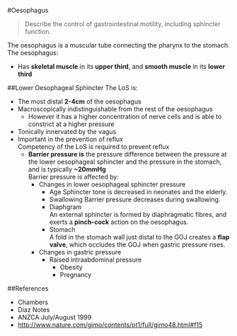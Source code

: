 #Oesophagus
> Describe the control of gastrointestinal motility, including sphincter function.

The oesophagus is a muscular tube connecting the pharynx to the stomach. The oesophagus:
* Has **skeletal muscle** in its **upper third**, and **smooth muscle** in its **lower third**

##Lower Oesophageal Sphincter
The LoS is:
* The most distal **2-4cm** of the oesophagus
* Macroscopically indistinguishable from the rest of the oesophagus
    * However it has a higher concentration of nerve cells and is able to constrict at a higher pressure
* Tonically innervated by the vagus
* Important in the prevention of reflux  
Competency of the LoS is required to prevent reflux
    * **Barrier pressure is** the pressure difference between the pressure at the lower oesophageal sphincter and the pressure in the stomach, and is typically **~20mmHg**  
    Barrier pressure is affected by:
        * Changes in lower oesophageal sphincter pressure
            * Age
            Sphincter tone is decreased in neonates and the elderly.
            * Swallowing
            Barrier pressure decreases during swallowing.
            * Diaphgram  
            An external sphincter is formed by diaphragmatic fibres, and exerts a **pinch-cock** action on the oesophagus.
            * Stomach  
            A fold in the stomach wall just distal to the GOJ creates a **flap valve**, which occludes the GOJ when gastric pressure rises.
        * Changes in gastric pressure
            * Raised intraabdominal pressure
                * Obesity
                * Pregnancy  
                
                
##References
* Chambers
* Diaz Notes
* ANZCA July/August 1999
* http://www.nature.com/gimo/contents/pt1/full/gimo48.html#f15
